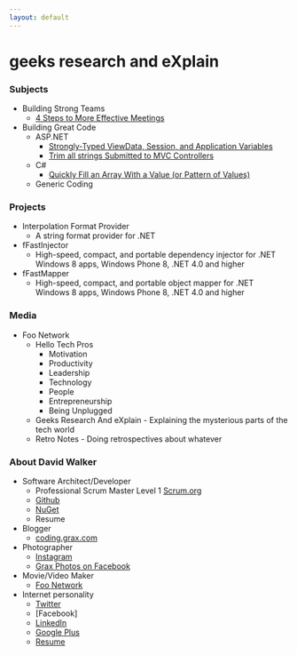 ```yaml
---
layout: default
---
```

# geeks research and eXplain

### Subjects

* Building Strong Teams
  * [4 Steps to More Effective Meetings](/2015/06/4-steps-to-more-effective-meetings)
* Building Great Code
  * ASP.NET
    * [Strongly-Typed ViewData, Session, and Application Variables](/2013/06/simple-strongly-typed-pattern-for)
    * [Trim all strings Submitted to MVC Controllers](/2015/03/trimming-all-strings-submitted-to-aspnet)
  * C#
    * [Quickly Fill an Array With a Value (or Pattern of Values)](/2014/04/better-array-fill-function)
  * Generic Coding

### Projects

* Interpolation Format Provider 
  * A string format provider for .NET
* fFastInjector
  * High-speed, compact, and portable dependency injector for .NET Windows 8 apps, Windows Phone 8, .NET 4.0 and higher
* fFastMapper
  * High-speed, compact, and portable object mapper for .NET Windows 8 apps, Windows Phone 8, .NET 4.0 and higher

### Media

* Foo Network
  * Hello Tech Pros
    * Motivation
    * Productivity
    * Leadership
    * Technology
    * People
    * Entrepreneurship
    * Being Unplugged
  * Geeks Research And eXplain - Explaining the mysterious parts of the tech world
  * Retro Notes - Doing retrospectives about whatever

### About David Walker

* Software Architect/Developer
  * Professional Scrum Master Level 1 [Scrum.org](http://www.scrum.org/)
  * [Github](http://github.com/Grax32)
  * [NuGet](https://www.nuget.org/profiles/Grax)
  * Resume
* Blogger
  * [coding.grax.com](http://coding.grax.com/)
* Photographer
  * [Instagram](https://www.instagram.com/grax32/)
  * [Grax Photos on Facebook](https://www.facebook.com/Grax-Photo-516272355223679/)
* Movie/Video Maker
  * [Foo Network](http://foo.network/)
* Internet personality
  * [Twitter](https://twitter.com/grax)
  * [Facebook]
  * [LinkedIn](https://www.linkedin.com/in/davidalanwalker)
  * [Google Plus](https://plus.google.com/u/0/+FooNetwork/videos)
  * [Resume](/)
